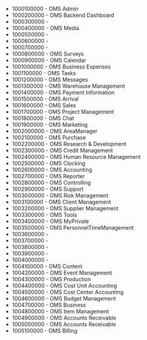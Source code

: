 * 1000100000 - OMS Admin
* 1000200000 - OMS Backend Dashboard
* 1000300000 - 
* 1000400000 - OMS Media
* 1000500000 - 
* 1000600000 - 
* 1000700000 - 
* 1000800000 - OMS Surveys
* 1000900000 - OMS Calendar
* 1001000000 - OMS Business Expenses
* 1001100000 - OMS Tasks
* 1001200000 - OMS Messages
* 1001300000 - OMS Warehouse Management
* 1001400000 - OMS Payment Information
* 1001500000 - OMS Arrival
* 1001600000 - OMS Sales
* 1001700000 - OMS Project Management
* 1001800000 - OMS Chat
* 1001900000 - OMS Marketing
* 1002000000 - OMS AreaManager
* 1002100000 - OMS Purchase
* 1002200000 - OMS Research & Development
* 1002300000 - OMS Credit Management
* 1002400000 - OMS Human Resource Management
* 1002500000 - OMS Clocking
* 1002600000 - OMS Accounting
* 1002700000 - OMS Reporter
* 1002800000 - OMS Controlling
* 1002900000 - OMS Support
* 1003000000 - OMS Risk Management
* 1003100000 - OMS Client Management
* 1003200000 - OMS Supplier Management
* 1003300000 - OMS Tools
* 1003400000 - OMS MyPrivate
* 1003500000 - OMS PersonnelTimeManagement
* 1003600000 - 
* 1003700000 - 
* 1003800000 - 
* 1003900000 - 
* 1004000000 - 
* 1004100000 - OMS Content
* 1004200000 - OMS Event Management
* 1004300000 - OMS Production
* 1004400000 - OMS Cost Unit Accounting
* 1004500000 - OMS Cost Center Accounting
* 1004600000 - OMS Budget Management
* 1004700000 - OMS Business
* 1004800000 - OMS Item Management
* 1004900000 - OMS Accounts Receivable
* 1005000000 - OMS Accounts Receivable
* 1005100000 - OMS Billing